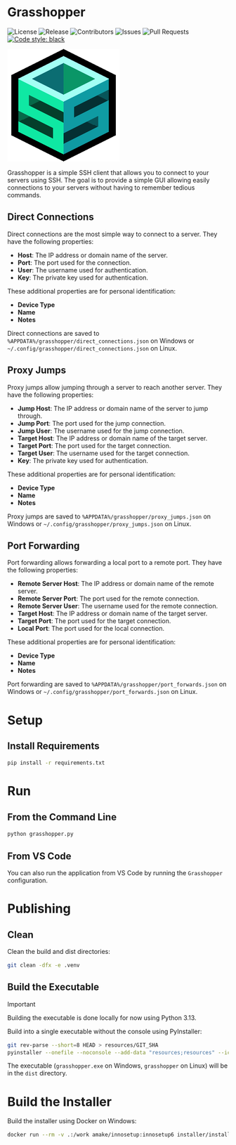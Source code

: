 # Grasshopper

![License](https://img.shields.io/github/license/campbellmbrown/grasshopper)
![Release](https://img.shields.io/github/v/release/campbellmbrown/grasshopper)
![Contributors](https://img.shields.io/github/contributors/campbellmbrown/grasshopper)
![Issues](https://img.shields.io/github/issues/campbellmbrown/grasshopper)
![Pull Requests](https://img.shields.io/github/issues-pr/campbellmbrown/grasshopper)
[![Code style: black](https://img.shields.io/badge/code%20style-black-000000.svg)](https://github.com/psf/black)

![logo](https://github.com/campbellmbrown/grasshopper/blob/main/resources/logo_256x256.png?raw=true)

Grasshopper is a simple SSH client that allows you to connect to your servers using SSH.
The goal is to provide a simple GUI allowing easily connections to your servers without having to remember tedious commands.

## Direct Connections

Direct connections are the most simple way to connect to a server. They have the following properties:

- **Host**: The IP address or domain name of the server.
- **Port**: The port used for the connection.
- **User**: The username used for authentication.
- **Key**: The private key used for authentication.

These additional properties are for personal identification:

- **Device Type**
- **Name**
- **Notes**

Direct connections are saved to `%APPDATA%/grasshopper/direct_connections.json` on Windows or `~/.config/grasshopper/direct_connections.json` on Linux.

## Proxy Jumps

Proxy jumps allow jumping through a server to reach another server. They have the following properties:

- **Jump Host**: The IP address or domain name of the server to jump through.
- **Jump Port**: The port used for the jump connection.
- **Jump User**: The username used for the jump connection.
- **Target Host**: The IP address or domain name of the target server.
- **Target Port**: The port used for the target connection.
- **Target User**: The username used for the target connection.
- **Key**: The private key used for authentication.

These additional properties are for personal identification:

- **Device Type**
- **Name**
- **Notes**

Proxy jumps are saved to `%APPDATA%/grasshopper/proxy_jumps.json` on Windows or `~/.config/grasshopper/proxy_jumps.json` on Linux.

## Port Forwarding

Port forwarding allows forwarding a local port to a remote port. They have the following properties:

- **Remote Server Host**: The IP address or domain name of the remote server.
- **Remote Server Port**: The port used for the remote connection.
- **Remote Server User**: The username used for the remote connection.
- **Target Host**: The IP address or domain name of the target server.
- **Target Port**: The port used for the target connection.
- **Local Port**: The port used for the local connection.

These additional properties are for personal identification:

- **Device Type**
- **Name**
- **Notes**

Port forwarding are saved to `%APPDATA%/grasshopper/port_forwards.json` on Windows or `~/.config/grasshopper/port_forwards.json` on Linux.

# Setup

## Install Requirements

```bash
pip install -r requirements.txt
```

# Run

## From the Command Line

```bash
python grasshopper.py
```

## From VS Code

You can also run the application from VS Code by running the `Grasshopper` configuration.

# Publishing

## Clean

Clean the build and dist directories:

```bash
git clean -dfx -e .venv
```

## Build the Executable

> [!IMPORTANT]
> Building the executable is done locally for now using Python 3.13.

Build into a single executable without the console using PyInstaller:

```bash
git rev-parse --short=8 HEAD > resources/GIT_SHA
pyinstaller --onefile --noconsole --add-data "resources;resources" --icon=resources/logo.ico grasshopper.py
```

The executable (``grasshopper.exe`` on Windows, ``grasshopper`` on Linux) will be in the ``dist`` directory.

# Build the Installer

Build the installer using Docker on Windows:

```bash
docker run --rm -v .:/work amake/innosetup:innosetup6 installer/installer.iss
```
